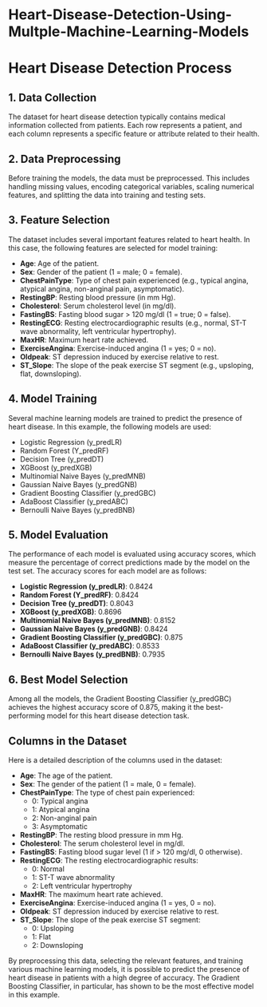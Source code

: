 # Heart-Disease-Detection-Using-Multple-Machine-Learning-Models
# Heart Disease Detection Process

## 1. Data Collection
The dataset for heart disease detection typically contains medical information collected from patients. Each row represents a patient, and each column represents a specific feature or attribute related to their health.

## 2. Data Preprocessing
Before training the models, the data must be preprocessed. This includes handling missing values, encoding categorical variables, scaling numerical features, and splitting the data into training and testing sets.

## 3. Feature Selection
The dataset includes several important features related to heart health. In this case, the following features are selected for model training:

- **Age**: Age of the patient.
- **Sex**: Gender of the patient (1 = male; 0 = female).
- **ChestPainType**: Type of chest pain experienced (e.g., typical angina, atypical angina, non-anginal pain, asymptomatic).
- **RestingBP**: Resting blood pressure (in mm Hg).
- **Cholesterol**: Serum cholesterol level (in mg/dl).
- **FastingBS**: Fasting blood sugar > 120 mg/dl (1 = true; 0 = false).
- **RestingECG**: Resting electrocardiographic results (e.g., normal, ST-T wave abnormality, left ventricular hypertrophy).
- **MaxHR**: Maximum heart rate achieved.
- **ExerciseAngina**: Exercise-induced angina (1 = yes; 0 = no).
- **Oldpeak**: ST depression induced by exercise relative to rest.
- **ST_Slope**: The slope of the peak exercise ST segment (e.g., upsloping, flat, downsloping).

## 4. Model Training
Several machine learning models are trained to predict the presence of heart disease. In this example, the following models are used:

- Logistic Regression (y_predLR)
- Random Forest (Y_predRF)
- Decision Tree (y_predDT)
- XGBoost (y_predXGB)
- Multinomial Naive Bayes (y_predMNB)
- Gaussian Naive Bayes (y_predGNB)
- Gradient Boosting Classifier (y_predGBC)
- AdaBoost Classifier (y_predABC)
- Bernoulli Naive Bayes (y_predBNB)

## 5. Model Evaluation
The performance of each model is evaluated using accuracy scores, which measure the percentage of correct predictions made by the model on the test set. The accuracy scores for each model are as follows:

- **Logistic Regression (y_predLR)**: 0.8424
- **Random Forest (Y_predRF)**: 0.8424
- **Decision Tree (y_predDT)**: 0.8043
- **XGBoost (y_predXGB)**: 0.8696
- **Multinomial Naive Bayes (y_predMNB)**: 0.8152
- **Gaussian Naive Bayes (y_predGNB)**: 0.8424
- **Gradient Boosting Classifier (y_predGBC)**: 0.875
- **AdaBoost Classifier (y_predABC)**: 0.8533
- **Bernoulli Naive Bayes (y_predBNB)**: 0.7935

## 6. Best Model Selection
Among all the models, the Gradient Boosting Classifier (y_predGBC) achieves the highest accuracy score of 0.875, making it the best-performing model for this heart disease detection task.

## Columns in the Dataset
Here is a detailed description of the columns used in the dataset:

- **Age**: The age of the patient.
- **Sex**: The gender of the patient (1 = male, 0 = female).
- **ChestPainType**: The type of chest pain experienced:
  - 0: Typical angina
  - 1: Atypical angina
  - 2: Non-anginal pain
  - 3: Asymptomatic
- **RestingBP**: The resting blood pressure in mm Hg.
- **Cholesterol**: The serum cholesterol level in mg/dl.
- **FastingBS**: Fasting blood sugar level (1 if > 120 mg/dl, 0 otherwise).
- **RestingECG**: The resting electrocardiographic results:
  - 0: Normal
  - 1: ST-T wave abnormality
  - 2: Left ventricular hypertrophy
- **MaxHR**: The maximum heart rate achieved.
- **ExerciseAngina**: Exercise-induced angina (1 = yes, 0 = no).
- **Oldpeak**: ST depression induced by exercise relative to rest.
- **ST_Slope**: The slope of the peak exercise ST segment:
  - 0: Upsloping
  - 1: Flat
  - 2: Downsloping

By preprocessing this data, selecting the relevant features, and training various machine learning models, it is possible to predict the presence of heart disease in patients with a high degree of accuracy. The Gradient Boosting Classifier, in particular, has shown to be the most effective model in this example.
